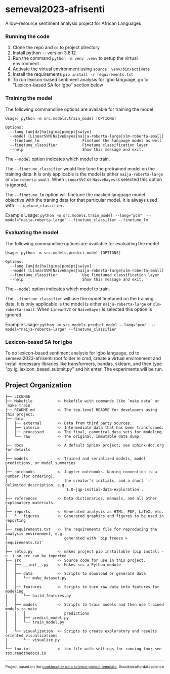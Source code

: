 # semeval2023-afrisenti
A low-resource sentiment analysis project for African Languages

### Running the code
1. Clone the repo and `cd` to project directory
2. Install python -- version 3.8.12
2. Run the command `python -m venv .venv` to setup the virtual environment
3. Activate the virtual environment using `source .venv/bin/activate` 
4. Install the requirements `pip install -r requirements.txt`
5. To run lexicon-based sentiment analysis for Igbo language, go to "Lexicon-based SA for Igbo" section below

### Training the model

The following commandline options are available for training the model

```
Usage: python -m src.models.train_model [OPTIONS]

Options:
  --lang [am|dz|ha|ig|ma|pcm|pt|sw|yo]
  --model [LinearSVM|NaiveBayes|naija-roberta-large|xlm-roberta-small]
  --finetune_lm                   Finetune the language model as well
  --finetune_classifier           Finetune classification layer
  --help                          Show this message and exit.
  ```
The `--model` option indicates which model to train.

The `--finetune_classifier` would fine tune the pretrained model on the training data. It is only applicable is the model is either `naija-roberta-large` or `xlm-roberta-small`. When `LinearSVC` or `NaiveBayes` is selected this option is ignored.

The `--finetune_lm` option will finetune the masked language model objective with the traning data for that particular model. It is always used with `--finetune_classifier`.

Example Usage: `python -m src.models.train_model --lang="pcm"  --model="naija-roberta-large" --finetune_classifier --finetune_lm`

### Evaluating the model

The following commandline options are available for evaluating the model


```
Usage: python -m src.models.predict_model [OPTIONS]

Options:
  --lang [am|dz|ha|ig|ma|pcm|pt|sw|yo]
  --model [LinearSVM|NaiveBayes|naija-roberta-large|xlm-roberta-small]
  --finetune_classifier           Use finetuned classification layer
  --help                          Show this message and exit.
```

The `--model` option indicates which model to train.

The `--finetune_classifier` will use the model finetuned on the training data. It is only applicable is the model is either `naija-roberta-large` or `xlm-roberta-small`. When `LinearSVC` or `NaiveBayes` is selected this option is ignored.

Example Usage: `python -m src.models.predict_model --lang="pcm"  --model="naija-roberta-large" --finetune_classifier`

### Lexicon-based SA for Igbo

To do lexicon-based sentiment analysis for Igbo language, cd to semeval2023-afrisenti root folder in cmd, create a virtual environment and install necessary libraries like transformers, pandas, sklearn, and then type "py ig_lexicon_based_submit.py" and hit enter. The experiments will be run.

Project Organization
------------

    ├── LICENSE
    ├── Makefile           <- Makefile with commands like `make data` or `make train`
    ├── README.md          <- The top-level README for developers using this project.
    ├── data
    │   ├── external       <- Data from third party sources.
    │   ├── interim        <- Intermediate data that has been transformed.
    │   ├── processed      <- The final, canonical data sets for modeling.
    │   └── raw            <- The original, immutable data dump.
    │
    ├── docs               <- A default Sphinx project; see sphinx-doc.org for details
    │
    ├── models             <- Trained and serialized models, model predictions, or model summaries
    │
    ├── notebooks          <- Jupyter notebooks. Naming convention is a number (for ordering),
    │                         the creator's initials, and a short `-` delimited description, e.g.
    │                         `1.0-jqp-initial-data-exploration`.
    │
    ├── references         <- Data dictionaries, manuals, and all other explanatory materials.
    │
    ├── reports            <- Generated analysis as HTML, PDF, LaTeX, etc.
    │   └── figures        <- Generated graphics and figures to be used in reporting
    │
    ├── requirements.txt   <- The requirements file for reproducing the analysis environment, e.g.
    │                         generated with `pip freeze > requirements.txt`
    │
    ├── setup.py           <- makes project pip installable (pip install -e .) so src can be imported
    ├── src                <- Source code for use in this project.
    │   ├── __init__.py    <- Makes src a Python module
    │   │
    │   ├── data           <- Scripts to download or generate data
    │   │   └── make_dataset.py
    │   │
    │   ├── features       <- Scripts to turn raw data into features for modeling
    │   │   └── build_features.py
    │   │
    │   ├── models         <- Scripts to train models and then use trained models to make
    │   │   │                 predictions
    │   │   ├── predict_model.py
    │   │   └── train_model.py
    │   │
    │   └── visualization  <- Scripts to create exploratory and results oriented visualizations
    │       └── visualize.py
    │
    └── tox.ini            <- tox file with settings for running tox; see tox.readthedocs.io


--------

<p><small>Project based on the <a target="_blank" href="https://drivendata.github.io/cookiecutter-data-science/">cookiecutter data science project template</a>. #cookiecutterdatascience</small></p>
